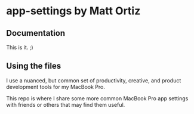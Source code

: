 # app-settings by Matt Ortiz

## Documentation

This is it. ;)

## Using the files

I use a nuanced, but common set of productivity, creative, and product development tools for my MacBook Pro.

This repo is where I share some more common MacBook Pro app settings with friends or others that may find them useful.
